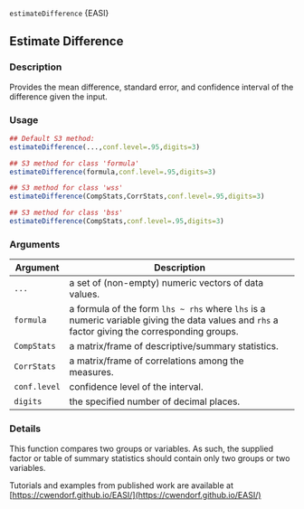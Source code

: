`estimateDifference` {EASI}

## Estimate Difference

### Description

Provides the mean difference, standard error, and confidence interval of the difference given the input.

### Usage

```r
## Default S3 method:
estimateDifference(...,conf.level=.95,digits=3)

## S3 method for class 'formula'
estimateDifference(formula,conf.level=.95,digits=3)

## S3 method for class 'wss'
estimateDifference(CompStats,CorrStats,conf.level=.95,digits=3)

## S3 method for class 'bss'
estimateDifference(CompStats,conf.level=.95,digits=3)
```

### Arguments

Argument | Description
--- | ---
```...``` | a set of (non-empty) numeric vectors of data values.
```formula``` | a formula of the form `lhs ~ rhs` where `lhs` is a numeric variable giving the data values and `rhs` a factor giving the corresponding groups.
```CompStats``` | a matrix/frame of descriptive/summary statistics.
```CorrStats``` | a matrix/frame of correlations among the measures.
```conf.level``` | confidence level of the interval.
```digits``` | the specified number of decimal places.

### Details

This function compares two groups or variables. As such, the supplied factor or table of summary statistics should contain only two groups or two variables.
 
Tutorials and examples from published work are available at [https://cwendorf.github.io/EASI/](https://cwendorf.github.io/EASI/) 
